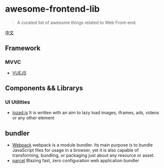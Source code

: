 # awesome-frontend-lib
> A curated list of awesome things related to Web Front-end. 

[中文](https://github.com/jardenliu/awesome-frontend-lib/blob/master/README_zh-CN.md)

    
## Framework
  ### MVVC
  - [VUEJS](https://github.com/vuejs/vue)
  
  

## Components && Librarys
  ### UI Utilities
  - [lozad.js](https://github.com/ApoorvSaxena/lozad.js) It is written with an aim to lazy load images, iframes, ads, videos or any other element
  

## bundler
 - [Webpack](https://github.com/webpack/webpack) webpack is a module bundler. Its main purpose is to bundle JavaScript files for usage in a browser, yet it is also capable of transforming, bundling, or packaging just about any resource or asset.
 - [parcel](https://github.com/parcel-bundler/parcel) Blazing fast, zero configuration web application bundler
